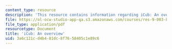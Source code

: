 ```yaml
---
content_type: resource
description: 'This resource contains information regarding iCub: An overview.'
file: https://ol-ocw-studio-app-qa.s3.amazonaws.com/courses/res-9-003-brains-minds-and-machines-summer-course-summer-2015/3a6c121cd4b481dc8f7658405c1e89c6_MITRES_9_003SUM15_Lec8-6-3.pdf
file_type: application/pdf
resourcetype: Document
title: 'iCub: An overview'
uid: 3a6c121c-d4b4-81dc-8f76-58405c1e89c6
---
```

